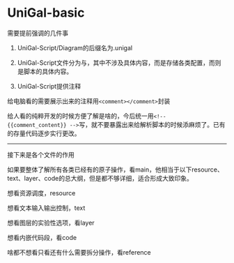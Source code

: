 # UniGal-basic

需要提前强调的几件事

1. UniGal-Script/Diagram的后缀名为.unigal

2. UniGal-Script文件分为<head></head>与<body></body>，其中<head></head>不涉及具体内容，而是存储各类配置，而<body></body>则是脚本的具体内容。

3. UniGal-Script提供注释

给电脑看的需要展示出来的注释用```<comment></comment>```封装

给人看的纯粹开发的时候方便了解是啥的，今后统一用```<!-- {{comment_content}} -->```写，就不要暴露出来给解析脚本的时候添麻烦了。已有的存量代码逐步实行更改。


-----------------

接下来是各个文件的作用

如果要整体了解所有各类已经有的原子操作，看main，他相当于以下resource、text、layer、code的总大纲，但是都不够详细，适合形成大致印象。

想看资源调度，resource

想看文本输入输出控制，text

想看图层的实验性选项，看layer

想看内嵌代码段，看code

啥都不想看只看还有什么需要拆分操作，看reference
